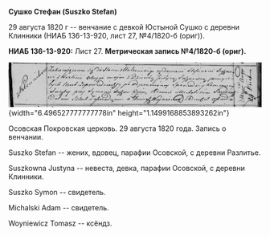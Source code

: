 **Сушко Стефан (Suszko Stefan)**

29 августа 1820 г -- венчание с девкой Юстыной Сушко с деревни Клинники
(НИАБ 136-13-920, лист 27, №4/1820-б (ориг)).

**НИАБ 136-13-920:** Лист 27. **Метрическая запись №4/1820-б (ориг).**

![](./media/1db1dc7f6a5ee16cac073e81a8a17804334f5f8d.png){width="6.496527777777778in"
height="1.1499168853893262in"}

Осовская Покровская церковь. 29 августа 1820 года. Запись о венчании.

Suszko Stefan -- жених, вдовец, парафии Осовской, с деревни Разлитье.

Suszkowna Justyna -- невеста, девка, парафии Осовской, с деревни
Клинники.

Suszko Symon -- свидетель.

Michalski Adam -- свидетель.

Woyniewicz Tomasz -- ксёндз.
